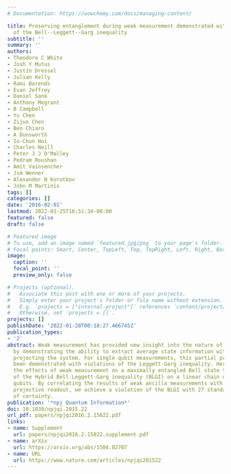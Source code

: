 ```yaml
---
# Documentation: https://wowchemy.com/docs/managing-content/

title: Preserving entanglement during weak measurement demonstrated with a violation
  of the Bell--Leggett--Garg inequality
subtitle: ''
summary: ''
authors:
- Theodore C White
- Josh Y Mutus
- Justin Dressel
- Julian Kelly
- Rami Barends
- Evan Jeffrey
- Daniel Sank
- Anthony Megrant
- B Campbell
- Yu Chen
- Zijun Chen
- Ben Chiaro
- A Dunsworth
- Io-Chun Hoi
- Charles Neill
- Peter J J O'Malley
- Pedram Roushan
- Amit Vainsencher
- Jim Wenner
- Alexander N Korotkov
- John M Martinis
tags: []
categories: []
date: '2016-02-01'
lastmod: 2022-01-25T16:51:34-08:00
featured: false
draft: false

# Featured image
# To use, add an image named `featured.jpg/png` to your page's folder.
# Focal points: Smart, Center, TopLeft, Top, TopRight, Left, Right, BottomLeft, Bottom, BottomRight.
image:
  caption: ''
  focal_point: ''
  preview_only: false

# Projects (optional).
#   Associate this post with one or more of your projects.
#   Simply enter your project's folder or file name without extension.
#   E.g. `projects = ["internal-project"]` references `content/project/deep-learning/index.md`.
#   Otherwise, set `projects = []`.
projects: []
publishDate: '2022-01-28T00:18:27.466745Z'
publication_types:
- '2'
abstract: Weak measurement has provided new insight into the nature of quantum measurement
  by demonstrating the ability to extract average state information without fully
  projecting the system. For single qubit measurements, this partial projection has
  been demonstrated with violations of the Leggett-Garg inequality. Here we investigate
  the effects of weak measurement on a maximally entangled Bell state through application
  of the Hybrid Bell-Leggett-Garg inequality (BLGI) on a linear chain of four transmon
  qubits. By correlating the results of weak ancilla measurements with subsequent
  projective readout, we achieve a violation of the BLGI with 27 standard deviations
  of certainty.
publication: '*npj Quantum Information*'
doi: 10.1038/npjqi.2015.22
url_pdf: papers/npjqi2016.2.15022.pdf
links:
- name: Supplement
  url: papers/npjqi2016.2.15022.supplement.pdf
- name: arXiv
  url: https://arxiv.org/abs/1504.02707
- name: URL
  url: https://www.nature.com/articles/npjqi201522
---
```

